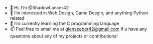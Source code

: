 - 👋 Hi, I’m @ShadowLancer42
- 👀 I’m interested in Web Design, Game Desgin, and anything Python related
- 🌱 I’m currently learning the C programming language
- 📫 Feel free to email me at glenseeber42@gmail.com if u have any questions about any of my projects or contributions!
